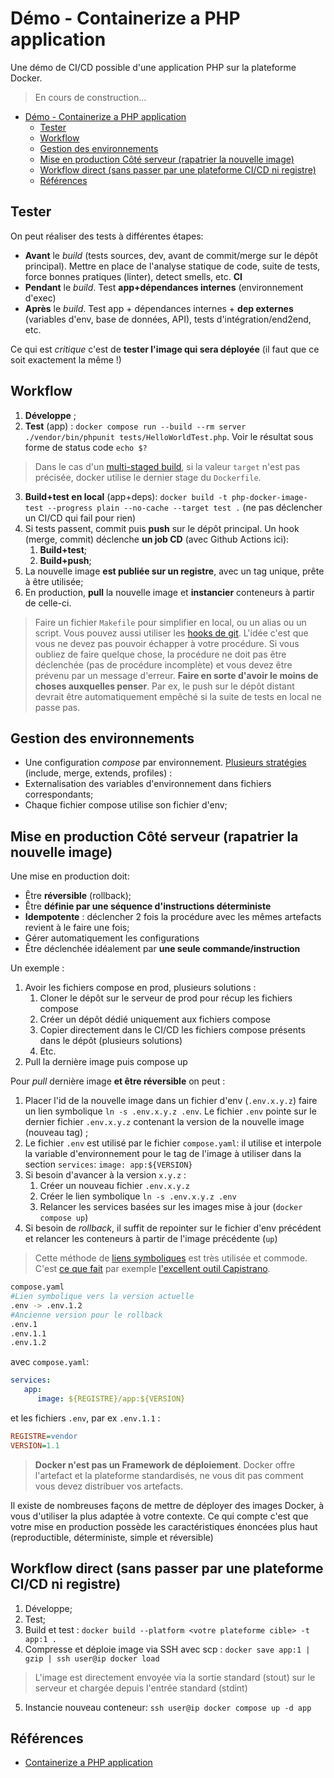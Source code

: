 # Démo - Containerize a PHP application

Une démo de CI/CD possible d'une application PHP sur la plateforme Docker.

> En cours de construction...

- [Démo - Containerize a PHP application](#démo---containerize-a-php-application)
  - [Tester](#tester)
  - [Workflow](#workflow)
  - [Gestion des environnements](#gestion-des-environnements)
  - [Mise en production Côté serveur (rapatrier la nouvelle image)](#mise-en-production-côté-serveur-rapatrier-la-nouvelle-image)
  - [Workflow direct (sans passer par une plateforme CI/CD ni registre)](#workflow-direct-sans-passer-par-une-plateforme-cicd-ni-registre)
  - [Références](#références)


## Tester

On peut réaliser des tests à différentes étapes:

- **Avant** le *build* (tests sources, dev, avant de commit/merge sur le dépôt principal). Mettre en place de l'analyse statique de code, suite de tests, force bonnes pratiques (linter), detect smells, etc. **CI**
- **Pendant** le *build*. Test **app+dépendances internes** (environnement d'exec)
- **Après** le *build*. Test app + dépendances internes + **dep externes** (variables d'env, base de données, API), tests d'intégration/end2end, etc.

Ce qui est *critique* c'est de **tester l'image qui sera déployée** (il faut que ce soit exactement la même !)

## Workflow

1. **Développe** ;
2. **Test** (app) : `docker compose run --build --rm server ./vendor/bin/phpunit tests/HelloWorldTest.php`. Voir le résultat sous forme de status code `echo $?`

> Dans le cas d'un [multi-staged build](https://docs.docker.com/build/building/multi-stage/), si la valeur `target` n'est pas précisée, docker utilise le dernier stage du `Dockerfile`.

3. **Build+test en local** (app+deps): `docker build -t php-docker-image-test --progress plain --no-cache --target test .` (ne pas déclencher un CI/CD qui fail pour rien)
4. Si tests passent, commit puis **push** sur le dépôt principal. Un hook (merge, commit) déclenche **un job CD** (avec Github Actions ici):
   1. **Build+test**;
   2. **Build+push**;
5. La nouvelle image **est publiée sur un registre**, avec un tag unique, prête à être utilisée;
6. En production, **pull** la nouvelle image et **instancier** conteneurs à partir de celle-ci.

> Faire un fichier `Makefile` pour simplifier en local, ou un alias ou un script. Vous pouvez aussi utiliser les [hooks de git](https://git-scm.com/book/ms/v2/Customizing-Git-Git-Hooks). L'idée c'est que vous ne devez pas pouvoir échapper à votre procédure. Si vous oubliez de faire quelque chose, la procédure ne doit pas être déclenchée (pas de procédure incomplète) et vous devez être prévenu par un message d'erreur. **Faire en sorte d'avoir le moins de choses auxquelles penser**. Par ex, le push sur le dépôt distant devrait être automatiquement empêché si la suite de tests en local ne passe pas.

## Gestion des environnements

- Une configuration *compose* par environnement. [Plusieurs stratégies](https://docs.docker.com/compose/how-tos/multiple-compose-files/) (include, merge, extends, profiles) :
- Externalisation des variables d'environnement dans fichiers correspondants;
- Chaque fichier compose utilise son fichier d'env;

## Mise en production Côté serveur (rapatrier la nouvelle image)

Une mise en production doit:

- Être **réversible** (rollback);
- Être **définie par une séquence d'instructions déterministe**
- **Idempotente** : déclencher 2 fois la procédure avec les mêmes artefacts revient à le faire une fois;
- Gérer automatiquement les configurations
- Être déclenchée idéalement par **une seule commande/instruction**

Un exemple :

1. Avoir les fichiers compose en prod, plusieurs solutions : 
   1. Cloner le dépôt sur le serveur de prod pour récup les fichiers compose
   2. Créer un dépôt dédié uniquement aux fichiers compose
   3. Copier directement dans le CI/CD les fichiers compose présents dans le dépôt (plusieurs solutions)
   4. Etc.
2. Pull la dernière image puis compose up

Pour *pull* dernière image **et être réversible** on peut :

1. Placer l'id de la nouvelle image dans un fichier d'env (`.env.x.y.z`) faire un lien symbolique `ln -s .env.x.y.z .env`. Le fichier `.env` pointe sur le dernier fichier `.env.x.y.z` contenant la version de la nouvelle image (nouveau tag) ; 
2. Le fichier `.env` est utilisé par le fichier `compose.yaml`: il utilise et interpole la variable d'environnement pour le tag de l'image à utiliser dans la section `services`: `image: app:${VERSION}`
3. Si besoin d'avancer à la version `x.y.z` :
   1. Créer un nouveau fichier `.env.x.y.z`
   2. Créer le lien symbolique `ln -s .env.x.y.z .env`
   3. Relancer les services basées sur les images mise à jour (`docker compose up`)
4. Si besoin de *rollback*, il suffit de repointer sur le fichier d'env précédent et relancer les conteneurs à partir de l'image précédente (`up`)

> Cette méthode de [liens symboliques](https://fr.wikipedia.org/wiki/Lien_symbolique) est très utilisée et commode. C'est [ce que fait](https://capistranorb.com/documentation/getting-started/rollbacks/) par exemple [l'excellent outil Capistrano](https://capistranorb.com/).

~~~bash
compose.yaml
#Lien symbolique vers la version actuelle
.env -> .env.1.2
#Ancienne version pour le rollback
.env.1
.env.1.1
.env.1.2
~~~

avec `compose.yaml`:

~~~yaml
services:
   app:
      image: ${REGISTRE}/app:${VERSION}
~~~

et les fichiers `.env`, par ex `.env.1.1` :

~~~ini
REGISTRE=vendor
VERSION=1.1
~~~


> **Docker n'est pas un Framework de déploiement**. Docker offre l'artefact et la plateforme standardisés, ne vous dit pas comment vous devez distribuer vos artefacts.

Il existe de nombreuses façons de mettre de déployer des images Docker, à vous d'utiliser la plus adaptée à votre contexte. Ce qui compte c'est que votre mise en production possède les caractéristiques énoncées plus haut (reproductible, déterministe, simple et réversible)

## Workflow direct (sans passer par une plateforme CI/CD ni registre)

1. Développe;
2. Test;
3. Build et test : `docker build --platform <votre plateforme cible> -t app:1 .`
4. Compresse et déploie image via SSH avec scp : `docker save app:1 | gzip | ssh user@ip docker load`

> L'image est directement envoyée via la sortie standard (stout) sur le serveur et chargée depuis l'entrée standard (stdint)

5. Instancie nouveau conteneur: `ssh user@ip docker compose up -d app`


## Références

- [Containerize a PHP application](https://docs.docker.com/guides/php/containerize/)